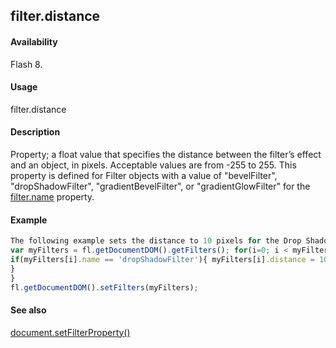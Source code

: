 ## filter.distance

#### Availability

Flash 8.

#### Usage

filter.distance

#### Description

Property; a float value that specifies the distance between the filter’s effect and an object, in pixels. Acceptable values are from -255 to 255. This property is defined for Filter objects with a value of "bevelFilter", "dropShadowFilter", "gradientBevelFilter", or "gradientGlowFilter" for the [filter.name](../Filter_object/filter13.md) property.

#### Example

```javascript
The following example sets the distance to 10 pixels for the Drop Shadow filters on the selected object(s):
var myFilters = fl.getDocumentDOM().getFilters(); for(i=0; i < myFilters.length; i++){
if(myFilters[i].name == 'dropShadowFilter'){ myFilters[i].distance = 10;
}
}
fl.getDocumentDOM().setFilters(myFilters);

```
#### See also

[document.setFilterProperty()](../Document_object/docum520.md)
